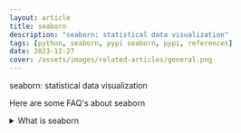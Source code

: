 ```yaml
---
layout: article
title: seaborn
description: "seaborn: statistical data visualization"
tags: [python, seaborn, pypi seaborn, pypi, references]
date: 2023-12-27
cover: /assets/images/related-articles/general.png
---
```


seaborn: statistical data visualization

Here are some FAQ's about seaborn
<details>
<summary>What is seaborn</summary>
seaborn: statistical data visualization
</details>
